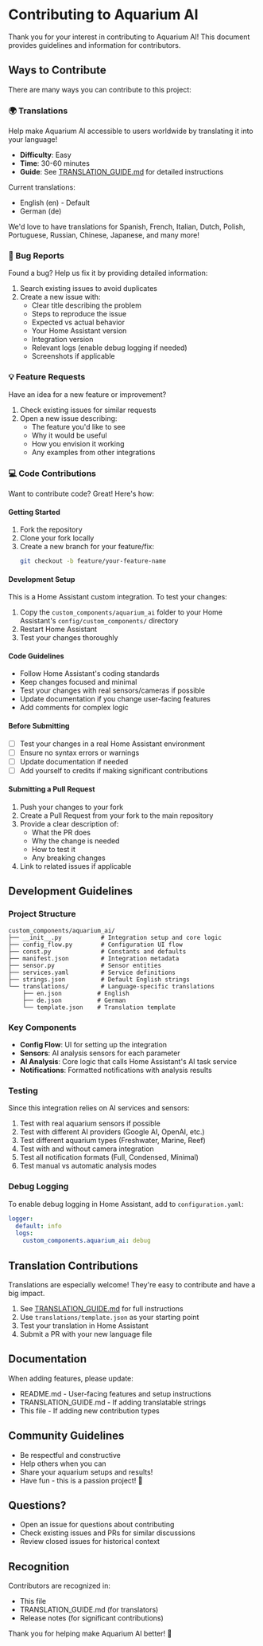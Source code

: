 # Contributing to Aquarium AI

Thank you for your interest in contributing to Aquarium AI! This document provides guidelines and information for contributors.

## Ways to Contribute

There are many ways you can contribute to this project:

### 🌍 Translations

Help make Aquarium AI accessible to users worldwide by translating it into your language!

- **Difficulty**: Easy
- **Time**: 30-60 minutes
- **Guide**: See [TRANSLATION_GUIDE.md](TRANSLATION_GUIDE.md) for detailed instructions

Current translations:
- English (en) - Default
- German (de)

We'd love to have translations for Spanish, French, Italian, Dutch, Polish, Portuguese, Russian, Chinese, Japanese, and many more!

### 🐛 Bug Reports

Found a bug? Help us fix it by providing detailed information:

1. Search existing issues to avoid duplicates
2. Create a new issue with:
   - Clear title describing the problem
   - Steps to reproduce the issue
   - Expected vs actual behavior
   - Your Home Assistant version
   - Integration version
   - Relevant logs (enable debug logging if needed)
   - Screenshots if applicable

### 💡 Feature Requests

Have an idea for a new feature or improvement?

1. Check existing issues for similar requests
2. Open a new issue describing:
   - The feature you'd like to see
   - Why it would be useful
   - How you envision it working
   - Any examples from other integrations

### 💻 Code Contributions

Want to contribute code? Great! Here's how:

#### Getting Started

1. Fork the repository
2. Clone your fork locally
3. Create a new branch for your feature/fix:
   ```bash
   git checkout -b feature/your-feature-name
   ```

#### Development Setup

This is a Home Assistant custom integration. To test your changes:

1. Copy the `custom_components/aquarium_ai` folder to your Home Assistant's `config/custom_components/` directory
2. Restart Home Assistant
3. Test your changes thoroughly

#### Code Guidelines

- Follow Home Assistant's coding standards
- Keep changes focused and minimal
- Test your changes with real sensors/cameras if possible
- Update documentation if you change user-facing features
- Add comments for complex logic

#### Before Submitting

- [ ] Test your changes in a real Home Assistant environment
- [ ] Ensure no syntax errors or warnings
- [ ] Update documentation if needed
- [ ] Add yourself to credits if making significant contributions

#### Submitting a Pull Request

1. Push your changes to your fork
2. Create a Pull Request from your fork to the main repository
3. Provide a clear description of:
   - What the PR does
   - Why the change is needed
   - How to test it
   - Any breaking changes
4. Link to related issues if applicable

## Development Guidelines

### Project Structure

```
custom_components/aquarium_ai/
├── __init__.py           # Integration setup and core logic
├── config_flow.py        # Configuration UI flow
├── const.py              # Constants and defaults
├── manifest.json         # Integration metadata
├── sensor.py             # Sensor entities
├── services.yaml         # Service definitions
├── strings.json          # Default English strings
└── translations/         # Language-specific translations
    ├── en.json          # English
    ├── de.json          # German
    └── template.json    # Translation template
```

### Key Components

- **Config Flow**: UI for setting up the integration
- **Sensors**: AI analysis sensors for each parameter
- **AI Analysis**: Core logic that calls Home Assistant's AI task service
- **Notifications**: Formatted notifications with analysis results

### Testing

Since this integration relies on AI services and sensors:

1. Test with real aquarium sensors if possible
2. Test with different AI providers (Google AI, OpenAI, etc.)
3. Test different aquarium types (Freshwater, Marine, Reef)
4. Test with and without camera integration
5. Test all notification formats (Full, Condensed, Minimal)
6. Test manual vs automatic analysis modes

### Debug Logging

To enable debug logging in Home Assistant, add to `configuration.yaml`:

```yaml
logger:
  default: info
  logs:
    custom_components.aquarium_ai: debug
```

## Translation Contributions

Translations are especially welcome! They're easy to contribute and have a big impact.

1. See [TRANSLATION_GUIDE.md](TRANSLATION_GUIDE.md) for full instructions
2. Use `translations/template.json` as your starting point
3. Test your translation in Home Assistant
4. Submit a PR with your new language file

## Documentation

When adding features, please update:

- README.md - User-facing features and setup instructions
- TRANSLATION_GUIDE.md - If adding translatable strings
- This file - If adding new contribution types

## Community Guidelines

- Be respectful and constructive
- Help others when you can
- Share your aquarium setups and results!
- Have fun - this is a passion project! 🐠

## Questions?

- Open an issue for questions about contributing
- Check existing issues and PRs for similar discussions
- Review closed issues for historical context

## Recognition

Contributors are recognized in:
- This file
- TRANSLATION_GUIDE.md (for translators)
- Release notes (for significant contributions)

Thank you for helping make Aquarium AI better! 🌟

